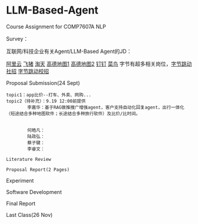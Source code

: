# LLM-Based-Agent

Course Assignment for COMP7607A NLP

Survey：

互联网/科技企业有关Agent/LLM-Based Agent的JD：

[阿里云](https://careers.aliyun.com/campus/position-detail?lang=zh&positionId=9950263008)
[飞猪](https://career.fliggy.com/off-campus/position-detail?lang=zh&positionId=7000046601&track_id=SSP1758108522605HIOcYUOjAn3701)
[淘天](https://talent.taotian.com/off-campus/position-detail?lang=zh&positionId=100003480001&track_id=SSP1758108126585wgccARAHke9033)
[高德地图1](https://talent.amap.com/off-campus/position-detail?lang=zh&positionId=100001040008&track_id=SSP1758109137011XIHFSJhttc3885)
[高德地图2](https://talent.amap.com/off-campus/position-detail?lang=zh&positionId=100001060002&track_id=SSP1758109137011oBGofJLbna5575)
[钉钉](https://talent.dingtalk.com/off-campus/position-detail?lang=zh&positionId=7000039719&track_id=SSP1758109075726sbujjvZPtJ4507)
[菜鸟](https://talent.cainiao.com/off-campus/position-detail?positionId=21089033&positionType=social)
字节有超多相关岗位，[字节跳动社招](https://jobs.bytedance.com/experienced/position/list?keywords=agent)
[字节跳动校招](https://jobs.bytedance.com/campus/position/list?keywords=agent)


Proposal Submission(24 Sept)
    
    
    topic1：app比价--打车、外卖、网购...
    topic2（待补充）：9.19 12:00前提供
            李嘉华：基于RAG做推搜广增强agent，客户支持自动化回复agent，出行一体化（短途结合多种地图软件；长途结合多种旅行软件）及比价/比时间。

            
            何皓凡：
            陆政弘：
            蔡子键：
            李睿文：

    Literature Review

    Proposal Report(2 Pages)


Experiment


Software Development


Final Report



Last Class(26 Nov)
